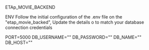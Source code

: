 
ETAp_MOVIE_BACKEND

ENV
Follow the initial configuration of the .env file on the "etap_movie_backed",
Update the details o to match your database connection credentials

PORT=5000
DB_USERNAME=""
DB_PASSWORD=""
DB_NAME=""
DB_HOST=""